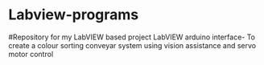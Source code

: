 # Labview-programs
#Repository for my LabVIEW based project
LabVIEW arduino interface- To create a colour sorting conveyar system using vision assistance and servo motor control
